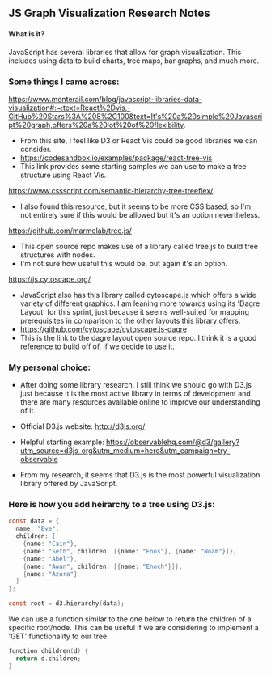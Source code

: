 ## JS Graph Visualization Research Notes


#### What is it?
JavaScript has several libraries that allow for graph visualization. This includes using data to build charts, tree maps, bar graphs, and much more. 


### Some things I came across:
https://www.monterail.com/blog/javascript-libraries-data-visualization#:~:text=React%2Dvis,-GitHub%20Stars%3A%208%2C100&text=It's%20a%20simple%20Javascript%20graph,offers%20a%20lot%20of%20flexibility. 
- From this site, I feel like D3 or React Vis could be good libraries we can consider.
- https://codesandbox.io/examples/package/react-tree-vis 
- This link provides some starting samples we can use to make a tree structure using React Vis.


https://www.cssscript.com/semantic-hierarchy-tree-treeflex/
- I also found this resource, but it seems to be more CSS based, so I'm not entirely sure if this would be allowed but it's an option nevertheless.


https://github.com/marmelab/tree.js/
- This open source repo makes use of a library called tree.js to build tree structures with nodes.
- I'm not sure how useful this would be, but again it's an option.


https://js.cytoscape.org/ 
- JavaScript also has this library called cytoscape.js which offers a wide variety of different graphics. I am leaning more towards using its 'Dagre Layout' for this sprint, just because it seems well-suited for mapping prerequisites in comparison to the other layouts this library offers.
- https://github.com/cytoscape/cytoscape.js-dagre
- This is the link to the dagre layout open source repo. I think it is a good reference to build off of, if we decide to use it.


### My personal choice:
- After doing some library research, I still think we should go with D3.js just because it is the most active library in terms of development and there are many resources available online to improve our understanding of it.
- Official D3.js website: http://d3js.org/
- Helpful starting example: https://observablehq.com/@d3/gallery?utm_source=d3js-org&utm_medium=hero&utm_campaign=try-observable 

- From my research, it seems that D3.js is the most powerful visualization library offered by JavaScript.


### Here is how you add heirarchy to a tree using D3.js:
```c
const data = {
  name: "Eve",
  children: [
    {name: "Cain"},
    {name: "Seth", children: [{name: "Enos"}, {name: "Noam"}]},
    {name: "Abel"},
    {name: "Awan", children: [{name: "Enoch"}]},
    {name: "Azura"}
  ]
};

const root = d3.hierarchy(data);
```
We can use a function similar to the one below to return the children of a specific root/node. This can be useful if we are considering to implement a 'GET' functionality to our tree.
```c
function children(d) {
  return d.children;
}
```
